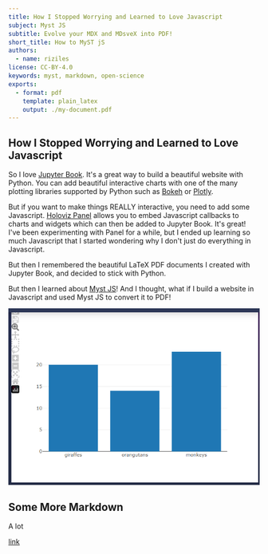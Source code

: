 ```yaml
---
title: How I Stopped Worrying and Learned to Love Javascript
subject: Myst JS
subtitle: Evolve your MDX and MDsveX into PDF!
short_title: How to MyST jS
authors:
  - name: riziles
license: CC-BY-4.0
keywords: myst, markdown, open-science
exports:
  - format: pdf
    template: plain_latex
    output: ./my-document.pdf
---
```


<script>
import Chart from './Chart.svelte'
import capture_path from '$lib/assets/Capture.JPG';
import pdflink from '$lib/assets/my-document.pdf';
</script>

## How I Stopped Worrying and Learned to Love Javascript

So I love [Jupyter Book](https://jupyterbook.org/en/stable/start/your-first-book.html). 
It's a great way to build a beautiful website with Python. 
You can add beautiful interactive charts with one of the many plotting libraries supported by Python
such as [Bokeh](https://bokeh.org/) or [Plotly](https://plotly.com/python/).

But if you want to make things REALLY interactive, you need to add some Javascript.
[Holoviz Panel](https://panel.holoviz.org/user_guide/Links.html#defining-javascript-callbacks) 
allows you to embed Javascript callbacks to charts and widgets which
can then be added to Jupyter Book. It's great! I've been experimenting with Panel for a while,
but I ended up learning so much Javascript that I started wondering why I don't just do everything in Javascript.

But then I remembered the beautiful LaTeX PDF documents I created with Jupyter Book,
and decided to stick with Python.

But then I learned about [Myst JS](https://myst-tools.org/docs/mystjs)! And I thought,
what if I build a website in Javascript and used Myst JS to convert it to PDF!

<Chart >

![](./Capture.PNG)

</Chart>

## Some More Markdown

A lot

[link](/my-document.pdf)


